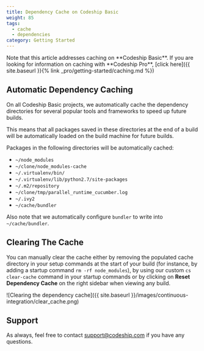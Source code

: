 ```yaml
---
title: Dependency Cache on Codeship Basic
weight: 85
tags:
  - cache
  - dependencies
category: Getting Started
---
```


<div class="info-block">
Note that this article addresses caching on **Codeship Basic**. If you are looking for information on caching with **Codeship Pro**, [click here]({{ site.baseurl }}{% link _pro/getting-started/caching.md %})
</div>

## Automatic Dependency Caching

On all Codeship Basic projects, we automatically cache the dependency directories for several popular tools and frameworks to speed up future builds.

This means that all packages saved in these directories at the end of a build will be automatically loaded on the build machine for future builds.

Packages in the following directories will be automatically cached:

- `~/node_modules`
- `~/clone/node_modules-cache`
- `~/.virtualenv/bin/`
- `~/.virtualenv/lib/python2.7/site-packages`
- `~/.m2/repository`
- `~/clone/tmp/parallel_runtime_cucumber.log`
- `~/.ivy2`
- `~/cache/bundler`

Also note that we automatically configure `bundler` to write into `~/cache/bundler`.

## Clearing The Cache

You can manually clear the cache either by removing the populated cache directory in your setup commands at the start of your build (for instance, by adding a startup command `rm -rf node_modules`), by using our custom `cs clear-cache` command in your startup commands or by clicking on **Reset Dependency Cache** on the right sidebar when viewing any build.

![Clearing the dependency cache]({{ site.baseurl }}/images/continuous-integration/clear_cache.png)

## Support

As always, feel free to contact [support@codeship.com](mailto:support@codeship.com) if you have any questions.
